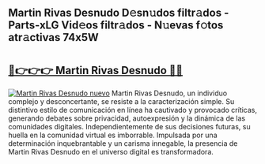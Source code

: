 ## Martin Rivas Desnudo D𝚎sn𝚞dos filtr𝚊dos - Parts-xLG Vid𝚎os filtr𝚊dos - N𝚞evas f𝚘tos atr𝚊ctivas 74x5W

# <h2><a href="http://mb68clv.tromn.icu/?c=Martin+Rivas+Desnudo">🔗👉👉👉 Martin Rivas Desnudo 🔗🔗</a></h2>

[![Martin Rivas Desnudo nuevo](https://i.imgur.com/pEAQMta.gif)](http://mb68clv.tromn.icu/?c=Martin+Rivas+Desnudo)
Martin Rivas Desnudo, un individuo complejo y desconcertante, se resiste a la caracterización simple. Su distintivo estilo de comunicación en línea ha cautivado y provocado críticas, generando debates sobre privacidad, autoexpresión y la dinámica de las comunidades digitales. Independientemente de sus decisiones futuras, su huella en la comunidad virtual es imborrable. Impulsada por una determinación inquebrantable y un carisma innegable, la presencia de Martin Rivas Desnudo en el universo digital es transformadora.
